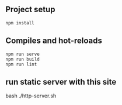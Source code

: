 ## Project setup
```
npm install
```
## Compiles and hot-reloads
```
npm run serve
npm run build
npm run lint
```

## run static server with this site
bash ./http-server.sh

